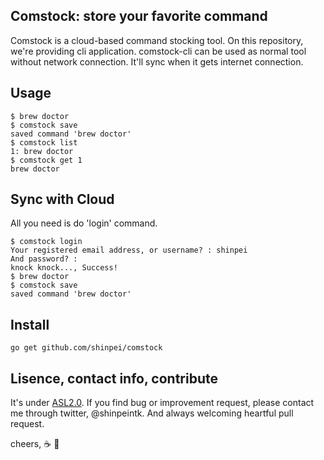 ## Comstock: store your favorite command

Comstock is a cloud-based command stocking tool. On this repository, we're providing cli application. comstock-cli can be used as normal tool without network connection. It'll sync when it gets internet connection.

<!--
## Motivation
We have a plenty of convenient command line tools nowadays, such as `git`, `brew`, `chef`,  Thanks to github, providing commands become a fame for developers, making good tools is now a orner.
-->

## Usage
```
$ brew doctor
$ comstock save
saved command 'brew doctor'
$ comstock list
1: brew doctor
$ comstock get 1
brew doctor
```


## Sync with Cloud
All you need is do 'login' command.
```
$ comstock login
Your registered email address, or username? : shinpei
And password? :
knock knock..., Success!
$ brew doctor
$ comstock save
saved command 'brew doctor'
```

## Install

```
go get github.com/shinpei/comstock
```



## Lisence, contact info, contribute
It's under [ASL2.0](http://www.apache.org/licenses/LICENSE-2.0). If you find bug or improvement request, please contact me through twitter, @shinpeintk. And always welcoming heartful pull request.

cheers, :coffee: :moyai:




